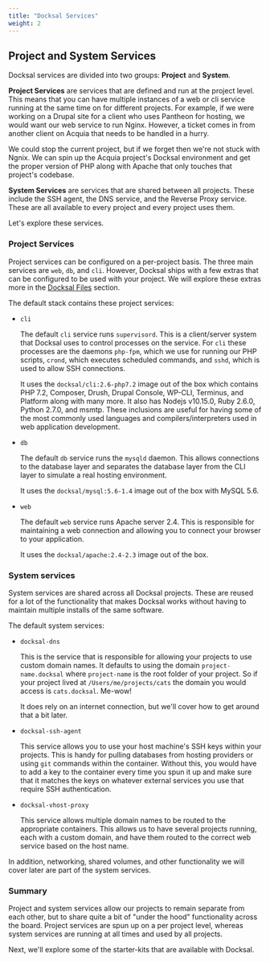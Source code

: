 ```yaml
---
title: "Docksal Services"
weight: 2
---
```


## Project and System Services

Docksal services are divided into two groups: **Project** and **System**.

**Project Services** are services that are defined and run at the project level. This means that you can have multiple instances of a web or cli service running at the same time on for different projects. For example, if we were working on a Drupal site for a client who uses Pantheon for hosting, we would want our web service to run Nginx. However, a ticket comes in from another client on Acquia that needs to be handled in a hurry.

We could stop the current project, but if we forget then we're not stuck with Ngnix. We can spin up the Acquia project's Docksal environment and get the proper version of PHP along with Apache that only touches that project's codebase.

**System Services** are services that are shared between all projects. These include the SSH agent, the DNS service, and the Reverse Proxy service. These are all available to every project and every project uses them.

Let's explore these services.

### Project Services

Project services can be configured on a per-project basis. The three main services are `web`, `db`, and `cli`. However, Docksal ships with a few extras that can be configured to be used with your project. We will explore these extras more in the [Docksal Files](placeholder) section.

The default stack contains these project services:

* `cli`

    The default `cli` service runs `supervisord`. This is a client/server system that Docksal uses to control processes on the service. For `cli` these processes are the daemons `php-fpm`, which we use for running our PHP scripts, `crond`, which executes scheduled commands, and `sshd`, which is used to allow SSH connections.

    It uses the `docksal/cli:2.6-php7.2` image out of the box which contains PHP 7.2, Composer, Drush, Drupal Console, WP-CLI, Terminus, and Platform along with many more. It also has Nodejs v10.15.0, Ruby 2.6.0, Python 2.7.0, and msmtp. These inclusions are useful for having some of the most commonly used languages and compilers/interpreters used in web application development.

* `db`

    The default `db` service runs the `mysqld` daemon. This allows connections to the database layer and separates the database layer from the CLI layer to simulate a real hosting environment.

    It uses the `docksal/mysql:5.6-1.4` image out of the box with MySQL 5.6.

* `web`

    The default `web` service runs Apache server 2.4. This is responsible for maintaining a web connection and allowing you to connect your browser to your application.

    It uses the `docksal/apache:2.4-2.3` image out of the box.

### System services

System services are shared across all Docksal projects. These are reused for a lot of the functionality that makes Docksal works without having to maintain multiple installs of the same software.

The default system services:

* `docksal-dns`

    This is the service that is responsible for allowing your projects to use custom domain names. It defaults to using the domain `project-name.docksal` where `project-name` is the root folder of your project. So if your project lived at `/Users/me/projects/cats` the domain you would access is `cats.docksal`. Me-wow!

    It does rely on an internet connection, but we'll cover how to get around that a bit later.

* `docksal-ssh-agent`

    This service allows you to use your host machine's SSH keys within your projects. This is handy for pulling databases from hosting providers or using `git` commands within the container. Without this, you would have to add a key to the container every time you spun it up and make sure that it matches the keys on whatever external services you use that require SSH authentication.

* `docksal-vhost-proxy`

    This service allows multiple domain names to be routed to the appropriate containers. This allows us to have several projects running, each with a custom domain, and have them routed to the correct web service based on the host name.

In addition, networking, shared volumes, and other functionality we will cover later are part of the system services.

### Summary

Project and system services allow our projects to remain separate from each other, but to share quite a bit of "under the hood" functionality across the board. Project services are spun up on a per project level, whereas system services are running at all times and used by all projects.

Next, we'll explore some of the starter-kits that are available with Docksal.
